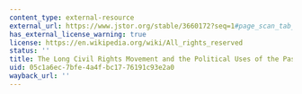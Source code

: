 ```yaml
---
content_type: external-resource
external_url: https://www.jstor.org/stable/3660172?seq=1#page_scan_tab_contents
has_external_license_warning: true
license: https://en.wikipedia.org/wiki/All_rights_reserved
status: ''
title: The Long Civil Rights Movement and the Political Uses of the Past
uid: 05c1a6ec-7bfe-4a4f-bc17-76191c93e2a0
wayback_url: ''
---
```

